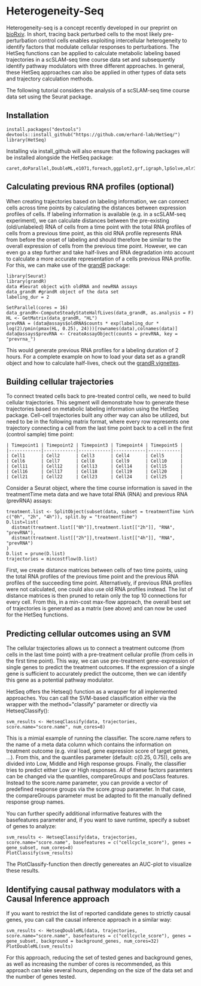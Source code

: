 # Heterogeneity-Seq

Heterogeneity-seq is a concept recently developed in our preprint on [bioRxiv](https://www.biorxiv.org/content/10.1101/2024.10.28.620481v1). In short, tracing back perturbed cells to the most likely pre-perturbation control cells enables exploiting intercellular heterogeneity to identify factors that modulate cellular responses to perturbations. The HetSeq functions can be applied to calculate metabolic labeling based trajectories in a scSLAM-seq time course data set and subsequently identify pathway modulators with three different approaches. In general, these HetSeq approaches can also be applied in other types of data sets and trajectory calculation methods.

The following tutorial considers the analysis of a scSLAM-seq time course data set using the Seurat package.


## Installation

	install.packages("devtools")
	devtools::install_github("https://github.com/erhard-lab/HetSeq/")
	library(HetSeq)

Installing via install_github will also ensure that the following packages will be installed alongside the HetSeq package:

```
caret,doParallel,DoubleML,e1071,foreach,ggplot2,grf,igraph,lpSolve,mlr3,mlr3learners,parallel,pROC,reshape2,Seurat
```

## Calculating previous RNA profiles (optional)


When creating trajectories based on labeling information, we can connect cells across time points by calculating the distances between expression profiles of cells. If labeling information is available (e.g. in a scSLAM-seq experiment), we can calculate distances between the pre-existing (old/unlabeled) RNA of cells from a time point with the total RNA profiles of cells from a previous time point, as this old RNA profile represents RNA from before the onset of labeling and should therefore be similar to the overall expression of cells from the previous time point. However, we can even go a step further and take half-lives and RNA degradation into account to calculate a more accurate representation of a cells previous RNA profile. For this, we can make use of the [grandR](https://github.com/erhard-lab/grandR) package:


	library(Seurat)
	library(grandR)
	data #Seurat object with oldRNA and newRNA assays
	data_grandR #grandR object of the data set
	labeling_dur = 2

	SetParallel(cores = 16) 
	data_grandR<-ComputeSteadyStateHalfLives(data_grandR, as.analysis = F)
	HL <- GetMatrix(data_grandR, "HL")
	prevRNA = (data@assays$oldRNA$counts * exp(labeling_dur * log(2)/pmin(pmax(HL, 0.25), 24)))[rownames(data),colnames(data)]
	data@assays$prevRNA <- CreateAssayObject(counts = prevRNA, key = "prevrna_")


This would generate previous RNA profiles for a labeling duration of 2 hours. For a complete example on how to load your data set as a grandR object and how to calculate half-lives, check out the [grandR vignettes](https://grandr.erhard-lab.de/articles/getting-started.html).


## Building cellular trajectories

To connect treated cells back to pre-treated control cells, we need to build cellular trajectories. This segment will demonstrate how to generate these trajectories based on metabolic labeling information using the HetSeq package. Cell-cell trajectories built any other way can also be utilized, but need to be in the following matrix format, where every row represents one trajectory connecting a cell from the last time point back to a cell in the first (control sample) time point:


	| Timepoint1 | Timepoint2 | Timepoint3 | Timepoint4 | Timepoint5 |
	|------------|------------|------------|------------|------------|
	| Cell1      | Cell2      | Cell3      | Cell4      | Cell5      |
	| Cell6      | Cell7      | Cell8      | Cell9      | Cell10     |
	| Cell11     | Cell12     | Cell13     | Cell14     | Cell15     |
	| Cell16     | Cell17     | Cell18     | Cell19     | Cell20     |
	| Cell21     | Cell22     | Cell23     | Cell24     | Cell25     |


Consider a Seurat object, where the time course information is saved in the treatmentTime meta data and we have total RNA (RNA) and previous RNA (prevRNA) assays:

	treatment.list <- SplitObject(subset(data, subset = treatmentTime %in% c("0h", "2h", "4h")), split.by = "treatmentTime")
	D.list=list(
	  distmat(treatment.list[["0h"]],treatment.list[["2h"]], "RNA", "prevRNA"),
	  distmat(treatment.list[["2h"]],treatment.list[["4h"]], "RNA", "prevRNA")
	)
	D.list = prune(D.list)
	trajectories = mincostflow(D.list)

First, we create distance matrices between cells of two time points, using the total RNA profiles of the previous time point and the previous RNA profiles of the succeeding time point. Alternatively, if previous RNA profiles were not calculated, one could also use old RNA profiles instead. The list of distance matrices is then pruned to retain only the top 10 connections for every cell. From this, in a min-cost max-flow approach, the overall best set of trajectories is generated as a matrix (see above) and can now be used for the HetSeq functions.

## Predicting cellular outcomes using an SVM

The cellular trajectories allows us to connect a treatment outcome (from cells in the last time point) with a pre-treatment cellular profile (from cells in the first time point). This way, we can use pre-treatment gene-expression of single genes to predict the treatment outcomes. If the expression of a single gene is sufficient to accurately predict the outcome, then we can identify this gene as a potential pathway modulator.

HetSeq offers the Hetseq() function as a wrapper for all implemented approaches. You can call the SVM-based classification either via the wrapper with the method="classify" parameter or directly via HetseqClassify():

	svm_results <- HetseqClassify(data, trajectories, score.name="score.name", num_cores=8)
 
 This is a mimial example of running the classifier. The score.name refers to the name of a meta data column which contains the information on treatment outcome (e.g. viral load, gene expression score of target genes, ...). From this, and the quantiles parameter (default: c(0.25, 0.75)), cells are divided into Low, Middle and High response groups. Finally, the classifier tries to predict either Low or High responses. All of these factors paramters can be changed via the quantiles, compareGroups and posClass features. Instead to the score.name parameter, you can provide a vector of predefined response groups via the score.group parameter. In that case, the compareGroups parameter must be adapted to fit the manually defined response group names.
 
You can further specify additional informative features with the basefeatures parameter and, if you want to save runtime, specify a subset of genes to analyze:

	svm_results <- HetseqClassify(data, trajectories, score.name="score.name", basefeatures = c("cellcycle_score"), genes = gene_subset, num_cores=8)
 	PlotClassify(svm_results)

The PlotClassify-function then directly genereates an AUC-plot to visualize these results.


## Identifying causal pathway modulators with a Causal Inference approach

If you want to restrict the list of reported candidate genes to strictly causal genes, you can call the causal inference approach in a similar way:

	svm_results <- HetseqDoubleML(data, trajectories, score.name="score.name", basefeatures = c("cellcycle_score"), genes = gene_subset, background = background_genes, num_cores=32)
 	PlotDoubleML(svm_results)

For this approach, reducing the set of tested genes and background genes, as well as increasing the number of cores is recommended, as this approach can take several hours, depending on the size of the data set and the number of genes tested.

